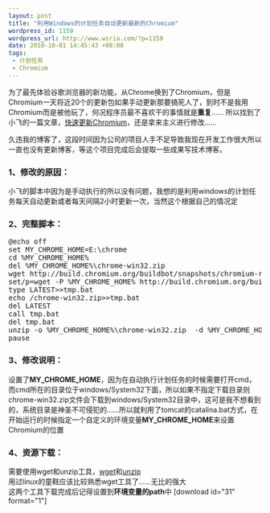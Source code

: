 ```yaml
--- 
layout: post
title: "利用Windows的计划任务自动更新最新的Chromium"
wordpress_id: 1159
wordpress_url: http://www.wsria.com/?p=1159
date: 2010-10-01 14:45:43 +08:00
tags: 
 - 计划任务
 - Chromium
---
```

为了最先体验谷歌浏览器的新功能，从Chrome换到了Chromium，但是Chromium一天将近20个的更新包如果手动更新那要搞死人了，到时不是我用Chromium而是被他玩了，何况程序员最不喜欢干的事情就是<strong>重复</strong>……
所以找到了小飞的一篇文章，<a href="http://shawphy.com/2010/09/fast-update-chromium.html" target="_blank">快速更新Chromium</a>，还是拿来主义进行修改……

久违我的博客了，这段时间因为公司的项目人手不足导致我现在开发工作很大所以一直也没有更新博客，等这个项目完成后会提取一些成果写技术博客。

<h3>1、修改的原因：</h3>
小飞的脚本中因为是手动执行的所以没有问题，我想的是利用windows的计划任务每天自动更新或者每天间隔2小时更新一次，当然这个根据自己的情况定

<h3>2、完整脚本：</h3>
<pre lang="text">
@echo off
set MY_CHROME_HOME=E:\chrome
cd %MY_CHROME_HOME%
del %MY_CHROME_HOME%\chrome-win32.zip
wget http://build.chromium.org/buildbot/snapshots/chromium-rel-xp/LATEST
set/p=wget -P %MY_CHROME_HOME% http://build.chromium.org/buildbot/snapshots/chromium-rel-xp/<nul>tmp.bat
type LATEST>>tmp.bat
echo /chrome-win32.zip>>tmp.bat
del LATEST
call tmp.bat
del tmp.bat
unzip -o %MY_CHROME_HOME%\chrome-win32.zip  -d %MY_CHROME_HOME%
pause
</pre>

<h3>3、修改说明：</h3>
设置了<strong>MY_CHROME_HOME</strong>，因为在自动执行计划任务的时候需要打开cmd，而cmd所在的目录位于windows/System32下面，所以如果不指定下载目录则chrome-win32.zip文件会下载到windows/System32目录中，这可是我不想看到的，系统目录是神圣不可侵犯的……所以就利用了tomcat的catalina.bat方式，在开始运行的时候指定一个自定义的环境变量<strong>MY_CHROME_HOME</strong>来设置Chromium的位置


<h3>4、资源下载：</h3>
需要使用wget和unzip工具，<a href="http://users.ugent.be/~bpuype/wget/">wget</a>和<a href="http://gnuwin32.sourceforge.net/packages/unzip.htm">unzip</a><br/>
用过linux的童鞋应该比较熟悉wget工具了……无比的强大<br/>
这两个工具下载完成后记得设置到<strong>环境变量的path</strong>中
[download id="31" format="1"]
